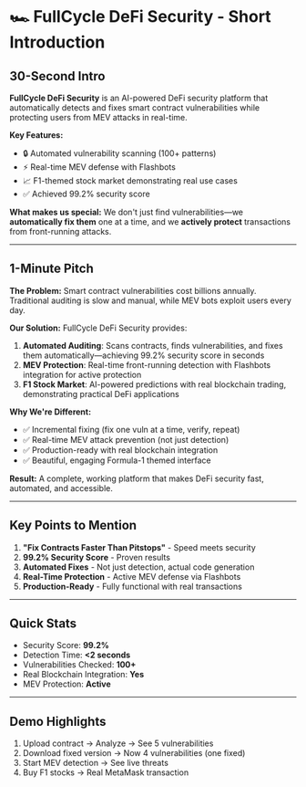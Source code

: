 # 🏎️ FullCycle DeFi Security - Short Introduction

## 30-Second Intro

**FullCycle DeFi Security** is an AI-powered DeFi security platform that automatically detects and fixes smart contract vulnerabilities while protecting users from MEV attacks in real-time.

**Key Features:**
- 🔒 Automated vulnerability scanning (100+ patterns)
- ⚡ Real-time MEV defense with Flashbots
- 📈 F1-themed stock market demonstrating real use cases
- ✅ Achieved 99.2% security score

**What makes us special:** We don't just find vulnerabilities—we **automatically fix them** one at a time, and we **actively protect** transactions from front-running attacks.

---

## 1-Minute Pitch

**The Problem:**
Smart contract vulnerabilities cost billions annually. Traditional auditing is slow and manual, while MEV bots exploit users every day.

**Our Solution:**
FullCycle DeFi Security provides:
1. **Automated Auditing**: Scans contracts, finds vulnerabilities, and fixes them automatically—achieving 99.2% security score in seconds
2. **MEV Protection**: Real-time front-running detection with Flashbots integration for active protection
3. **F1 Stock Market**: AI-powered predictions with real blockchain trading, demonstrating practical DeFi applications

**Why We're Different:**
- ✅ Incremental fixing (fix one vuln at a time, verify, repeat)
- ✅ Real-time MEV attack prevention (not just detection)
- ✅ Production-ready with real blockchain integration
- ✅ Beautiful, engaging Formula-1 themed interface

**Result:** A complete, working platform that makes DeFi security fast, automated, and accessible.

---

## Key Points to Mention

1. **"Fix Contracts Faster Than Pitstops"** - Speed meets security
2. **99.2% Security Score** - Proven results
3. **Automated Fixes** - Not just detection, actual code generation
4. **Real-Time Protection** - Active MEV defense via Flashbots
5. **Production-Ready** - Fully functional with real transactions

---

## Quick Stats

- Security Score: **99.2%**
- Detection Time: **<2 seconds**
- Vulnerabilities Checked: **100+**
- Real Blockchain Integration: **Yes**
- MEV Protection: **Active**

---

## Demo Highlights

1. Upload contract → Analyze → See 5 vulnerabilities
2. Download fixed version → Now 4 vulnerabilities (one fixed)
3. Start MEV detection → See live threats
4. Buy F1 stocks → Real MetaMask transaction


